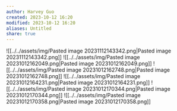 ```yaml
---
author: Harvey Guo
created: 2023-10-12 16:20
modified: 2023-10-12 16:20
aliases: Untitled
share: true
---
```


![[../../assets/img/Pasted image 20231112143342.png|Pasted image 20231112143342.png]]
![[../../assets/img/Pasted image 20231012162049.png|Pasted image 20231012162049.png]]
![[../../assets/img/Pasted image 20231012162748.png|Pasted image 20231012162748.png]]
![[../../assets/img/Pasted image 20231012164231.png|Pasted image 20231012164231.png]]
![[../../assets/img/Pasted image 20231012170344.png|Pasted image 20231012170344.png]]
![[../../assets/img/Pasted image 20231012170358.png|Pasted image 20231012170358.png]]